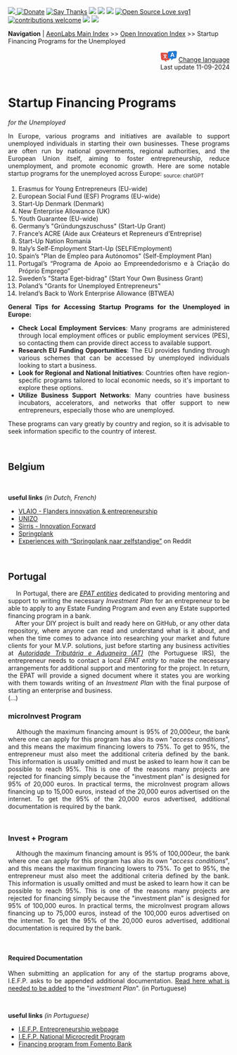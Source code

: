 [![](https://dcbadge.vercel.app/api/server/hw3j3RwfJf) ](https://discord.gg/hw3j3RwfJf)
 [![Donate](https://img.shields.io/badge/donate-$-brown.svg?style=for-the-badge)](http://paypal.me/mtpsilva)
 [![Say Thanks](https://img.shields.io/badge/Say%20Thanks-!-yellow.svg?style=for-the-badge)](https://saythanks.io/to/mtpsilva)
![](https://img.shields.io/github/last-commit/aeonSolutions/aeonSolutions?style=for-the-badge)
<img src="https://us-central1-trackgit-analytics.cloudfunctions.net/token/ping/lztozx5fhr486ojv78ol" />
![](https://views.whatilearened.today/views/github/aeonSolutions/aeonSolutions.svg)
[![Open Source Love svg1](https://badges.frapsoft.com/os/v1/open-source.svg?v=103)](#)
[![contributions welcome](https://img.shields.io/badge/contributions-welcome-brightgreen.svg?style=flat&label=Contributions&colorA=red&colorB=black	)](#)
[<img src="https://cdn.buymeacoffee.com/buttons/v2/default-yellow.png" data-canonical-src="https://cdn.buymeacoffee.com/buttons/v2/default-yellow.png" height="30" />](https://www.buymeacoffee.com/migueltomas)
<a href="https://github.com/sponsors/aeonSolutions">
  <img height="40" src="https://github.com/aeonSolutions/PCB-Prototyping-Catalogue/blob/main/media/become_a_github_sponsor.png">
</a>


**Navigation** | [AeonLabs Main Index](https://github.com/aeonSolutions/aeonSolutions/blob/main/aeonSolutions-Main-Index.md)  >>  [Open Innovation Index](https://github.com/aeonSolutions/aeonSolutions/blob/main/open-innovation-book-index.md)  >>  Startup Financing Programs for the Unemployed

<div align="right">
   <img height="25" src="https://github.com/aeonSolutions/aeonSolutions/blob/main/media/language-icon.png"> 
 <a href="https://github-com.translate.goog/aeonSolutions/aeonSolutions/blob/main/startup_financing_programs_for_the_unemployed.md?_x_tr_sl=en&_x_tr_tl=nl&_x_tr_hl=en&_x_tr_pto=wapp">Change language</a> <br>
Last update 11-09-2024
</div>

<br>

<div align="justify">
 
# Startup Financing Programs 
*for the Unemployed*
 <br>

In Europe, various programs and initiatives are available to support unemployed individuals in starting their own businesses. These programs are often run by national governments, regional authorities, and the European Union itself, aiming to foster entrepreneurship, reduce unemployment, and promote economic growth. Here are some notable startup programs for the unemployed across Europe: <sub>source: chatGPT</sub>

1. Erasmus for Young Entrepreneurs (EU-wide)
2. European Social Fund (ESF) Programs (EU-wide)
3. Start-Up Denmark (Denmark)
4. New Enterprise Allowance (UK)
5. Youth Guarantee (EU-wide)
6. Germany’s "Gründungszuschuss" (Start-Up Grant)
7. France’s ACRE (Aide aux Créateurs et Repreneurs d'Entreprise)
8. Start-Up Nation Romania
9. Italy’s Self-Employment Start-Up (SELFIEmployment)
10. Spain’s "Plan de Empleo para Autónomos" (Self-Employment Plan)
11. Portugal’s “Programa de Apoio ao Empreendedorismo e à Criação do Próprio Emprego”
12. Sweden’s "Starta Eget-bidrag" (Start Your Own Business Grant)
13. Poland’s "Grants for Unemployed Entrepreneurs"
14. Ireland’s Back to Work Enterprise Allowance (BTWEA)

**General Tips for Accessing Startup Programs for the Unemployed in Europe:** <br>
- **Check Local Employment Services**: Many programs are administered through local employment offices or public employment services (PES), so contacting them can provide direct access to available support.
- **Research EU Funding Opportunities**: The EU provides funding through various schemes that can be accessed by unemployed individuals looking to start a business.
- **Look for Regional and National Initiatives**: Countries often have region-specific programs tailored to local economic needs, so it's important to explore these options.
- **Utilize Business Support Networks**: Many countries have business incubators, accelerators, and networks that offer support to new entrepreneurs, especially those who are unemployed.

These programs can vary greatly by country and region, so it is advisable to seek information specific to the country of interest.

<br>

## Belgium

<br>

**useful links** *(in Dutch, French)* <br>
- [VLAIO - Flanders innovation & entrepreneurship](https://www.vlaio.be/en)
- [UNIZO](https://www.unizo.be)
- [Sirris - Innovation Forward](https://www.sirris.be/en)
- [Springplank](https://www.rva.be/burgers/volledige-werkloosheid/mag-u-werken-tijdens-uw-werkloosheid/mag-u-tijdens-uw-werkloosheid-een-nevenactiviteit-als-zelfstandige-in-het-kader-van-het-voordeel-springplank-naar-zelfstandige-uitoefenen#:~:text=Het%20voordeel%20"Springplank%20naar%20zelfstandige%20"%20is%20een%20maatregel%20die%20toelaat,te%20behouden%20gedurende%20twaalf%20maanden.)
- [Experiences with “Springplank naar zelfstandige”](https://www.reddit.com/r/belgium/comments/18sq5sq/experiences_with_springplank_naar_zelfstandige/) on Reddit
  
  
<br>

## Portugal
&nbsp; &nbsp; In Portugal, there are *[EPAT entities](https://www.iefp.pt/estruturas-de-servicos-apoio)* dedicated to providing mentoring and support to writing the necessary *Investment Plan* for an entrepreneur to be able to apply to any Estate Funding Program and even any Estate supported financing program in a bank.  <br>
&nbsp; &nbsp; After your DIY project is built and ready here on GitHub, or any other data repository, where anyone can read and understand what is it about, and when the time comes to advance into researching your market and future clients for your M.V.P. solutions, just before starting any business activities at *[Autoridade Tributária e Aduaneira (AT)](www.portaldasfinancas.gov.pt)* (the Portuguese IRS), the entrepreneur needs to contact a local *EPAT entity* to make the necessary arrangements for additional support and mentoring for the project. In return, the EPAT will provide a signed document where it states you are working with them towards writing of an *Investment Plan* with the final purpose of starting an enterprise and business.   
(...)

### microInvest Program
&nbsp; &nbsp; Although the maximum financing amount is 95% of 20,000eur, the bank where one can apply for this program has also its own "*access conditions*", and this means the maximum financing lowers to 75%. To get to 95%, the entrepreneur must also meet the additional criteria defined by the bank. This information is usually omitted and must be asked to learn how it can be possible to reach 95%.  This is one of the reasons many projects are rejected for financing simply because the "investment plan" is designed for 95% of 20,000 euros.  In practical terms, the microInvest program allows financing up to 15,000 euros, instead of the 20,000 euros advertised on the internet. To get the 95% of the 20,000 euros advertised, additional documentation is required by the bank. 

<br>

### Invest + Program
&nbsp; &nbsp; Although the maximum financing amount is 95% of 100,000eur, the bank where one can apply for this program has also its own "*access conditions*", and this means the maximum financing lowers to 75%. To get to 95%, the entrepreneur must also meet the additional criteria defined by the bank. This information is usually omitted and must be asked to learn how it can be possible to reach 95%.  This is one of the reasons many projects are rejected for financing simply because the "investment plan" is designed for 95% of 100,000 euros.  In practical terms, the microInvest program allows financing up to 75,000 euros, instead of the 100,000 euros advertised on the internet. To get the 95% of the 20,000 euros advertised, additional documentation is required by the bank. 

 <br>

#### Required Documentation
When submitting an application for any of the startup programs above, I.E.F.P. asks to be appended additional documentation. [Read here what is needed to be added](https://github.com/aeonSolutions/aeonSolutions/blob/main/IEFP_criacao_empresa_startup_documentacao.md) to the "*investment Plan*". (in Portuguese)
 
<br>

**useful links** *(in Portuguese)* <br>
- [I.E.F.P. Entrepreneurship webpage](https://www.iefp.pt/empreendedorismo)
- [I.E.F.P. National Microcredit Program](https://www.iefp.pt/documents/10181/190833/Ficha+Sintese+Programa+Nacional+de+Microcredito+%28vf+03-01-2022%29.pdf/353dc580-ea2e-4a41-ac78-4e8c0aa6bbe0)
- [Financing program from Fomento Bank](https://www.bpfomento.pt/pt/catalogo/linha-de-apoio-ao-empreendedorismo-e-criacao-do-proprio-emprego/)
  

<br>

</div>
 
</div>
